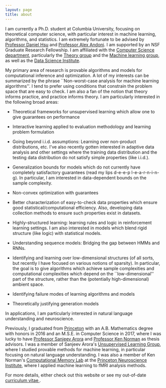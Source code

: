 ```yaml
---
layout: page
title: about
---
```



<!-- example of the message class
<p class="message">
  My name is Kiran Vodrahalli. 
</p>
-->

I am currently a Ph.D. student at Columbia University, focusing on theoretical computer science, with particular interest in machine learning, algorithms, and statistics. I am extremely fortunate to be advised by [Professor Daniel Hsu](http://www.cs.columbia.edu/~djhsu/) and [Professor Alex Andoni](http://www.mit.edu/~andoni/). I am supported by an NSF Graduate Research Fellowship. I am affiliated with the [Computer Science department](http://www.cs.columbia.edu/), particularly the [Theory group](http://www.cs.columbia.edu/theory/) and the [Machine learning group](http://www.cs.columbia.edu/areas/machine/), as well as the [Data Science Institute](http://datascience.columbia.edu/).

My primary area of research is provable algorithms and models for computational inference and optimization. A lot of my interests can be summarized by the phrase ``Non-worst-case analysis for machine learning algorithms''. I tend to prefer using conditions that constrain the problem space that are easy to check. I am also a fan of the notion that theory informs practice, and practice informs theory. I am particularly interested in the following broad areas: 

* Theoretical frameworks for unsupervised learning which allow one to give guarantees on performance

* Interactive learning applied to evaluation methodology and learning problem formulation

* Going beyond i.i.d. assumptions: Learning over non-product distributions, etc. I've also recently gotten interested in adaptive data analysis and other settings where the training data distribution and the testing data distribution do not satisfy simple properties (like i.i.d.). 

* Generalization bounds for models which do not currently have completely satisfactory guarantees (read my lips d-e-e-p l-e-a-r-n-i-n-g). In particular, I am interested in data-dependent bounds on the sample complexity.

* Non-convex optimization with guarantees

* Better characterization of easy-to-check data properties which ensure good statistical/computational efficiency. Also, developing data collection methods to ensure such properties exist in datasets. 

* Highly-structured learning: learning rules and logic in reinforcement learning settings. I am also interested in models which blend rigid structure (like logic) with statistical models. 

* Understanding sequence models: Bridging the gap between HMMs and RNNs. 

* Identifying and learning over low-dimensional structures (of all sorts, but recently I have focused on various notions of sparsity). In particular, the goal is to give algorithms which achieve sample complexities and computational complexities which depend on the ``low-dimensional'' part of the structure, rather than the (potentially high-dimensional) ambient space.

* Identifying failure modes of learning algorithms and models

* Theoretically justifying generation models

In applications, I am particularly interested in natural language understanding and neuroscience. 

Previously, I graduated from [Princeton](https://www.princeton.edu) with an A.B. Mathematics degree with honors in 2016 and an M.S.E. in Computer Science in 2017, where I was lucky to have [Professor Sanjeev Arora](http://www.cs.princeton.edu/~arora/) and [Professor Ken Norman](https://psych.princeton.edu/person/kenneth-norman) as thesis advisors. I was a member of Sanjeev Arora's [Unsupervised Learning Group](http://unsupervised.cs.princeton.edu/members.html), where I studied provable methods for machine learning, in particular focusing on natural language understanding. I was also a member of Ken Norman's [Computational Memory Lab](http://compmem.princeton.edu/lab-people/) at the [Princeton Neuroscience Institute](http://pni.princeton.edu), where I applied machine learning to fMRI analysis methods. 


For more details, either check out this website or see my out-of-date <a href="{{ site.baseurl }}/about/cv.pdf" title="cv"> curriculum vitae </a>.
